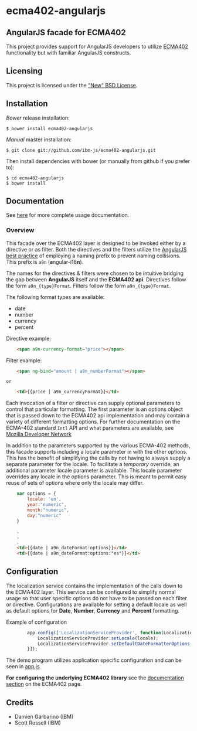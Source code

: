 # ecma402-angularjs


## AngularJS facade for ECMA402

This project provides support for AngularJS developers to utilize [ECMA402](https://github.com/ibm-js/ecma402)
functionality but with familiar AngularJS constructs.


## Licensing

This project is licensed under the ["New" BSD License](./LICENSE.md).


## Installation

_Bower_ release installation:

    $ bower install ecma402-angularjs

_Manual_ master installation:

    $ git clone git://github.com/ibm-js/ecma402-angularjs.git

Then install dependencies with bower (or manually from github if you prefer to):

	$ cd ecma402-angularjs
	$ bower install

## Documentation

See [here](docs/index.md) for more complete usage documentation.

### Overview
This facade over the ECMA402 layer is designed to be invoked either by a directive or as filter. Both the directives
and the filters utilize the [AngularJS best practice](https://docs.angularjs.org/guide/directive) of employing a naming
prefix to prevent naming collisions. This prefix is `a9n` (**a**ngular-i18**n**).

The names for the directives & filters were chosen to be intuitive bridging the gap between **AngularJS**
itself and the **ECMA402 api**. Directives follow the form `a9n_{type}Format`. Filters follow the form `a9n_{type}Format`.

The following format types are available:
* date
* number
* currency
* percent


Directive example:
```html
    <span a9n-currency-format="price"></span>
```

Filter example:
```html
    <span ng-bind="amount | a9n_numberFormat"></span>
```

    or

```html
    <td>{{price | a9n_currencyFormat}}</td>
```

Each invocation of a filter or directive can supply optional parameters to control that particular formatting. The first
parameter is an options object that is passed down to the ECMA402 api implementation and may contain a variety of
different formatting options. For further documentation on the ECMA-402 standard `Intl` API and what parameters are
available, see [Mozilla Developer Network](https://developer.mozilla.org/en-US/docs/Web/JavaScript/Reference/Global_Objects/Intl)

In addition to the parameters supported by the various ECMA-402 methods, this facade supports including a locale
 parameter in with the other options. This has the benefit of simplifying the calls by not having to always supply a
 separate parameter for the locale. To facilitate a *temporary* override, an additional parameter locale parameter is
 available. This locale parameter overrides any locale in the options parameter. This is meant to permit easy reuse of
 sets of options where only the locale may differ.

```javascript
    var options = {
        locale: 'en',
        year:"numeric",
        month:"numeric",
        day:"numeric"
    }
```
```html
    .
    .
    .
    <td>{{date | a9n_dateFormat:options}}</td>
    <td>{{date | a9n_dateFormat:options:"es"}}</td>
```


## Configuration

The localization service contains the implementation of the calls down to the ECMA402 layer. This service can be
configured to simplify normal usage so that user specific options do not have to be passed on each filter or directive.
Configurations are available for setting a default locale as well as default options for **Date**, **Number**, **Currency** and
**Percent** formatting.

Example of configuration
```javascript
		app.config(['LocalizationServiceProvider', function(LocalizationServiceProvider){
		    LocalizationServiceProvider.setLocale(locale);
			LocalizationServiceProvider.setDefaultDateFormatterOptions({month: "narrow"});
		}]);
```

The demo program utilizes application specific configuration and can be seen in [app.js](./js/app.js)


**For configuring the underlying ECMA402 library** see the [documentation section](https://github.com/ibm-js/ecma402/blob/master/README.md#documentation)
on the ECMA402 page.

## Credits

* Damien Garbarino (IBM)
* Scott Russell (IBM)
